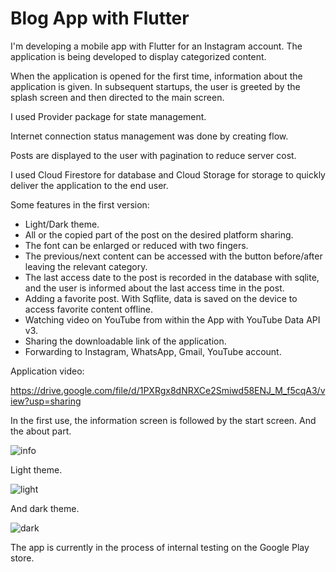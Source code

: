 # Blog App with Flutter

I'm developing a mobile app with Flutter for an Instagram account. The application is being developed to display categorized content.

When the application is opened for the first time, information about the application is given. In subsequent startups, the user is greeted by the splash screen and then directed to the main screen.

I used Provider package for state management.

Internet connection status management was done by creating flow.

Posts are displayed to the user with pagination to reduce server cost.

I used Cloud Firestore for database and Cloud Storage for storage to quickly deliver the application to the end user.

Some features in the first version:

- Light/Dark theme.
- All or the copied part of the post on the desired platform sharing.
- The font can be enlarged or reduced with two fingers.
- The previous/next content can be accessed with the button before/after leaving the relevant category.
- The last access date to the post is recorded in the database with sqlite, and the user is informed about the last access time in the post.
- Adding a favorite post. With Sqflite, data is saved on the device to access favorite content offline.
- Watching video on YouTube from within the App with YouTube Data API v3.
- Sharing the downloadable link of the application.
- Forwarding to Instagram, WhatsApp, Gmail, YouTube account.

Application video:

https://drive.google.com/file/d/1PXRgx8dNRXCe2Smiwd58ENJ_M_f5cqA3/view?usp=sharing

In the first use, the information screen is followed by the start screen. And the about part.

![info](https://user-images.githubusercontent.com/55411723/206755832-4f2338cf-93d7-4b0b-8e2a-479f6646d2a6.png)

Light theme.

![light](https://user-images.githubusercontent.com/55411723/206753666-1d393d93-814b-4c0c-9b81-0b1295abd347.png)

And dark theme.

![dark](https://user-images.githubusercontent.com/55411723/206754427-bddcb6e8-d568-479d-bf57-d68ff2aab6e6.png)

The app is currently in the process of internal testing on the Google Play store.
